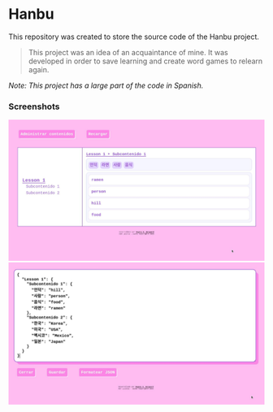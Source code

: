 # Hanbu

This repository was created to store the source code of the Hanbu project.

> This project was an idea of an acquaintance of mine. It was developed in order to save learning and create word games to relearn again.

*Note: This project has a large part of the code in Spanish.*

### Screenshots
![1](screenshot/1.jpeg)
![2](screenshot/2.jpeg)